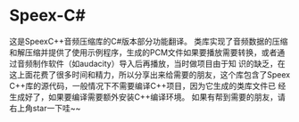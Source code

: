 # Speex-C#
这是SpeexC++音频压缩库的C#版本部分功能翻译。
类库实现了音频数据的压缩和解压缩并提供了使用示例程序，生成的PCM文件如果要播放需要转换，或者通过音频制作软件（如audacity）导入后再播放，当时做项目由于知
识的缺乏，在这上面花费了很多时间和精力，所以分享出来给需要的朋友，这个库包含了Speex C++库的源代码，一般情况下不需要编译C++项目，因为它生成的类库文件已
经生成好了，如果要编译需要额外安装C++编译环境。
如果有帮到需要的朋友，请右上角star一下哇~~


